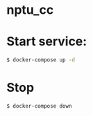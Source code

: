 # nptu_cc

# Start service:

```sh
$ docker-compose up -d
```

# Stop

```sh
$ docker-compose down
```
